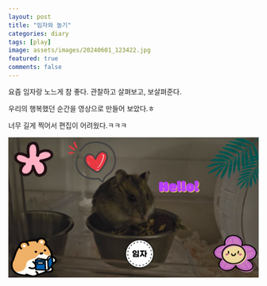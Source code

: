```yaml
---
layout: post
title: "임자와 놀기"
categories: diary
tags: [play]
image: assets/images/20240601_123422.jpg
featured: true
comments: false
---
```


요즘 임자랑 노느게 참 좋다. 관찰하고 살펴보고, 보살펴준다.

우리의 행복했던 순간을 영상으로 만들어 보았다.ㅎ

너무 길게 찍어서 편집이 어려웠다.ㅋㅋㅋ

![alt text](../assets/images/thumbnail.png)
